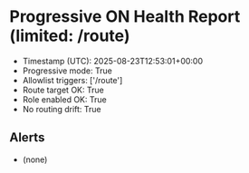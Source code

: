 # Progressive ON Health Report (limited: /route)

- Timestamp (UTC): 2025-08-23T12:53:01+00:00
- Progressive mode: True
- Allowlist triggers: ['/route']
- Route target OK: True
- Role enabled OK: True
- No routing drift: True

## Alerts
- (none)
